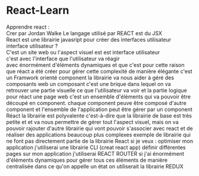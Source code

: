 # React-Learn
Apprendre react :    
Crer par Jordan Walke 
Le langage utilisé par REACT est du JSX  
React est une librairie javasript pour créer des interfaces utilisateur    
interface utilisateur ?  
C'est un site web ou l'aspect visuel est est interface utilisateur   
c'est avec l'interface que l'utilisateur va réagir  
avec énormément d'éléments dynamiques et que c'est pour cette raison 
que réact a été créer pour gérer cette complexité de manière élégante 
c'est un Framwork orienté component 
la librairie va nous aider à géré des composants web 
un composant c'est une brique dans lequel on va retrouver une partie visuelle 
ce que l'utilisateur va voir et la partie logique 
pour réact une page web c'est un ensemble d'éléments qui va pouvoir être découpé
en component.
chaque component peuve être composé d'autre component et l'ensemble de l'application peut 
être gérer par un component Réact 
la librairie est polyvalente c'est-à-dire que la librairie de base est très petite et 
et va nous permettre de gérer tout l'aspect visuel, 
mais on va pouvoir rajouter d'autre librairie qui vont pouvoir s'associer avec react 
et de réaliser des applications beaucoup plus complexes 
exemple de librairie qui ne font pas directement partie de la librairie React 
si je veux : 
optimiser mon application j'utiliserai une librairie CLI (creat react app)
définir différentes pages sur mon application j'utiliserai REACT ROUTER 
si j'ai énormément d'éléments dynamiques pour gérer tous ces éléments de manière centralisée 
dans ce qu'on appelle un état on utiliserait la librairie REDUX 






